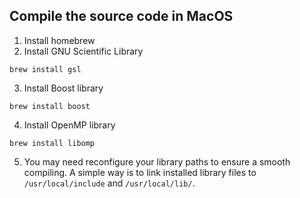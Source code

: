 ## Compile the source code in MacOS

1. Install homebrew 
2. Install GNU Scientific Library
```
brew install gsl
```
3. Install Boost library
```
brew install boost
```
4. Install OpenMP library
```
brew install libomp
```
5. You may need reconfigure your library paths to ensure a smooth compiling. A simple way is to link installed library files to ```/usr/local/include``` and ```/usr/local/lib/```.

